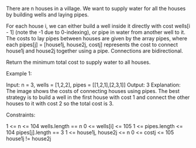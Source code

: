 There are n houses in a village. We want to supply water for all the houses by building wells and laying pipes.

For each house i, we can either build a well inside it directly with cost wells[i - 1] (note the -1 due to 0-indexing), or pipe in water from another well to it. The costs to lay pipes between houses are given by the array pipes, where each pipes[j] = [house1j, house2j, costj] represents the cost to connect house1j and house2j together using a pipe. Connections are bidirectional.

Return the minimum total cost to supply water to all houses.

 

Example 1:



Input: n = 3, wells = [1,2,2], pipes = [[1,2,1],[2,3,1]]
Output: 3
Explanation: 
The image shows the costs of connecting houses using pipes.
The best strategy is to build a well in the first house with cost 1 and connect the other houses to it with cost 2 so the total cost is 3.
 

Constraints:

1 <= n <= 104
wells.length == n
0 <= wells[i] <= 105
1 <= pipes.length <= 104
pipes[j].length == 3
1 <= house1j, house2j <= n
0 <= costj <= 105
house1j != house2j
